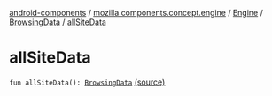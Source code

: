 [android-components](../../../index.md) / [mozilla.components.concept.engine](../../index.md) / [Engine](../index.md) / [BrowsingData](index.md) / [allSiteData](./all-site-data.md)

# allSiteData

`fun allSiteData(): `[`BrowsingData`](index.md) [(source)](https://github.com/mozilla-mobile/android-components/blob/master/components/concept/engine/src/main/java/mozilla/components/concept/engine/Engine.kt#L45)